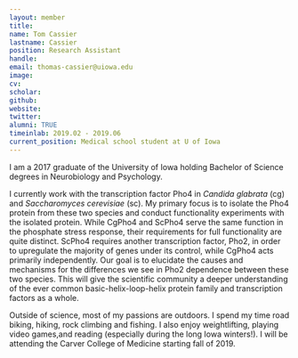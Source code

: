 ```yaml
---
layout: member
title:
name: Tom Cassier
lastname: Cassier
position: Research Assistant
handle:
email: thomas-cassier@uiowa.edu
image:
cv:
scholar:
github:
website:
twitter:
alumni: TRUE
timeinlab: 2019.02 - 2019.06
current_position: Medical school student at U of Iowa
---
```


I am a 2017 graduate of the University of Iowa holding Bachelor of Science degrees in Neurobiology and Psychology.

I currently work with the transcription factor Pho4 in _Candida glabrata_ (cg) and _Saccharomyces cerevisiae_ (sc). My primary focus is to isolate the Pho4 protein from these two species and conduct functionality experiments with the isolated protein. While CgPho4 and ScPho4 serve the same function in the phosphate stress response, their requirements for full functionality are quite distinct. ScPho4 requires another transcription factor, Pho2, in order to upregulate the majority of genes under its control, while CgPho4 acts primarily independently. Our goal is to elucidate the causes and mechanisms for the differences we see in Pho2 dependence between these two species. This will give the scientific community a deeper understanding of the ever common basic-helix-loop-helix protein family and transcription factors as a whole.

Outside of science, most of my passions are outdoors. I spend my time road biking, hiking, rock climbing and fishing. I also enjoy weightlifting, playing video games,and reading (especially during the long Iowa winters!). I will be attending the Carver College of Medicine starting fall of 2019.
